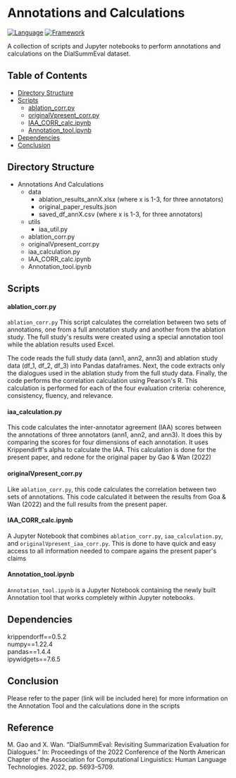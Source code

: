 # Annotations and Calculations

[![Language](https://img.shields.io/badge/Python-3.9-blue.svg)](https://www.python.org/) [![Framework](https://img.shields.io/badge/Jupyter-Notebook-red.svg)](https://jupyter.org/)

A collection of scripts and Jupyter notebooks to perform annotations and calculations on the DialSummEval dataset.


## Table of Contents
- [Directory Structure](#directory-structure)
- [Scripts](#scripts)
  - [ablation_corr.py](#ablation_corr.py)
  - [originalVpresent_corr.py](#originalVpresent_corr.py)
  - [IAA_CORR_calc.ipynb](#IAA_CORR_calc.ipynb)
  - [Annotation_tool.ipynb](#Annotation_tool.ipynb)
- [Dependencies](#dependencies)
- [Conclusion](#conclusion)

## Directory Structure

- Annotations And Calculations
    - data
        - ablation_results_annX.xlsx (where x is 1-3, for three annotators)
        - original_paper_results.json
        - saved_df_annX.csv (where x is 1-3, for three annotators)
    - utils
        - iaa_util.py
    - ablation_corr.py
    - originalVpresent_corr.py
    - iaa_calculation.py
    - IAA_CORR_calc.ipynb
    - Annotation_tool.ipynb


## Scripts

#### ablation_corr.py
`ablation_corr.py` 
This script calculates the correlation between two sets of annotations, one from a full annotation study and another from the ablation study. The full study's results were created using a special annotation tool while the ablation results used Excel.

The code reads the full study data (ann1, ann2, ann3) and ablation study data (df_1, df_2, df_3) into Pandas dataframes. Next, the code extracts only the dialogues used in the ablation study from the full study data. Finally, the code performs the correlation calculation using Pearson's R. This calculation is performed for each of the four evaluation criteria: coherence, consistency, fluency, and relevance.

#### iaa_calculation.py
This code calculates the inter-annotator agreement (IAA) scores between the annotations of three annotators (ann1, ann2, and ann3). It does this by comparing the scores for four dimensions of each annotation. It uses Krippendirff's alpha to calculate the IAA. This calculation is done for the present paper, and redone for the original paper by Gao & Wan (2022)

#### originalVpresent_corr.py
Like `ablation_corr.py`, this code calculates the correlation between two sets of annotations. This code calculated it between the results from Goa & Wan (2022) and the full results from the present paper.

#### IAA_CORR_calc.ipynb
A Jupyter Notebook that combines `ablation_corr.py`, `iaa_calculation.py`, and `originalVpresent_iaa_corr.py`. This is done to have quick and easy access to all information needed to compare agains the present paper's claims

#### Annotation_tool.ipynb
`Annotation_tool.ipynb` is a Jupyter Notebook containing the newly built Annotation tool that works completely within Jupyter notebooks.

## Dependencies
krippendorff==0.5.2\
numpy==1.22.4\
pandas==1.4.4\
ipywidgets==7.6.5

## Conclusion
Please refer to the paper (link will be included here) for more information on the Annotation Tool and the calculations done in the scripts

## Reference
M. Gao and X. Wan. “DialSummEval: Revisiting Summarization Evaluation for Dialogues.” In: Proceedings of
the 2022 Conference of the North American Chapter of the Association for Computational Linguistics:
Human Language Technologies. 2022, pp. 5693–5709.

